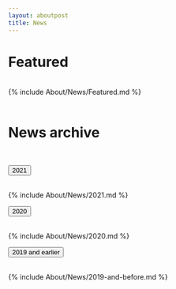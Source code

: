 ```yaml
---
layout: aboutpost
title: News
---
```

<h1>Featured</h1><br>

<div>
  {% include About/News/Featured.md %}
</div>

<br>
<h1>News archive</h1>
<br>

<body>

  <button class="accordion">2021</button>
  <div class="panel"> <br>
    {% include About/News/2021.md %}
    <br>
  </div>

  <button class="accordion">2020</button>
  <div class="panel"> <br>
    {% include About/News/2020.md %}  
    <br>
  </div>

  <button class="accordion">2019 and earlier</button>
  <div class="panel"> <br>
    {% include About/News/2019-and-before.md %}  
    <br>
  </div>

  <script>
    var acc = document.getElementsByClassName("accordion");
    var i;

    for (i = 0; i < acc.length; i++) {
      acc[i].addEventListener("click", function() {
        this.classList.toggle("active");
        var panel = this.nextElementSibling;
        if (panel.style.maxHeight) {
          panel.style.maxHeight = null;
        } else {
          panel.style.maxHeight = panel.scrollHeight + "px";
        } 
      });
    }
  </script>

  <script>
    // Set the date we're counting down to
    var countDownDate = new Date("Nov 12, 2021 15:00:00").getTime();

    // Update the count down every 1 second
    var x = setInterval(function() {

      // Get today's date and time
      var now = new Date().getTime();

      // Find the distance between now and the count down date
      var distance = countDownDate - now;

      // Time calculations for days, hours, minutes and seconds
      var days = Math.floor(distance / (1000 * 60 * 60 * 24));
      var hours = Math.floor((distance % (1000 * 60 * 60 * 24)) / (1000 * 60 * 60));
      var minutes = Math.floor((distance % (1000 * 60 * 60)) / (1000 * 60));
      var seconds = Math.floor((distance % (1000 * 60)) / 1000);

      // Display the result in the element with id="demo"
      document.getElementById("demo").innerHTML = days + "d : " + hours + "h : "  + minutes + "m : " + seconds + "s";

      // If the count down is finished, write some text
      if (distance < 0) {
        clearInterval(x);
        document.getElementById("demo").innerHTML = "Wait is over!";
      }
    }, 1000);
  </script>

</body>


<!--
<br><br>

<div align="center" >
  <iframe width="560" height="315" src="https://www.youtube.com/embed/BgeJFqWvfPY" frameborder="0" allow="accelerometer; autoplay; clipboard-write; encrypted-media; gyroscope; picture-in-picture" allowfullscreen></iframe>
</div>

<br><br>


<div class="cards">
  <a href="https://www.forbesindia.com/article/30-under-30-2021/priyanka-das-rajkakati-mixing-science-and-art/66429/1">
    <div class="card">
      <img src="/Media/f30u30.jpg" object-fit="cover">
      <div class="cardtext">
        | February 12, 2021 | <br>
        Forbes India 30 under 30 | Priyanka Das Rajkakati: Mixing science and art 
      </div>
    </div>
  </a>
  <a href="https://www.polytechnique.edu/en/content/priyanka-das-rajkakati-x2013-joins-2021-forbes-india-30-under-30-list">
    <div class="card">
      <img src="/Media/xforbes-feb21.jpg" object-fit="cover">
      <div class="cardtext">
        | February 12, 2021 | <br>
        Ecole Polytechnique | Priyanka Das Rajkakati (X2013) joins the 2021 Forbes India 30 under 30 list
      </div>
    </div>
  </a>
  <a href="https://www.oneindia.com/videos/living-in-space-aerospace-engineer-artist-talks-about-living-her-dreams-1067924.html">
    <div class="card">
      <img src="/Media/oneindia.jpg" object-fit="cover">
      <div class="cardtext">
        | July 28, 2020 | <br>
        Living in space| Aerospace engineer & artist talks about living her dreams
      </div>
    </div>
  </a>
  <a href="https://www.space.com/mock-moon-mission-euromoonmars-hi-seas-hawaii.html">
    <div class="card">
      <img src="/Media/spacedotcom2.jpg" object-fit="cover">
      <div class="cardtext">
        | January 27, 2020 | <br>
        European scientists are taking a mock Moon mission in Hawaii right now
      </div>
    </div>
  </a>
  <a href="https://indianexpress.com/article/technology/science/indian-origin-woman-scientist-heads-to-antarctica-eyes-space-6077006/">
    <div class="card">
      <img src="/Media/indianexpress1.jpg" object-fit="cover">
      <div class="cardtext">
        | October 19, 2019 | <br>
        Indian-origin woman scientist heads to Antarctica, eyes space
      </div>
    </div>
  </a>
</div>
-->
